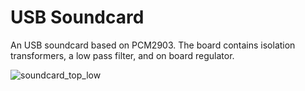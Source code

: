# USB Soundcard

An USB soundcard based on PCM2903. The board contains isolation transformers, a low pass filter, and on board regulator.

![soundcard_top_low](https://github.com/user-attachments/assets/6df3204d-4f92-4b94-98a1-b00593cccb04)
